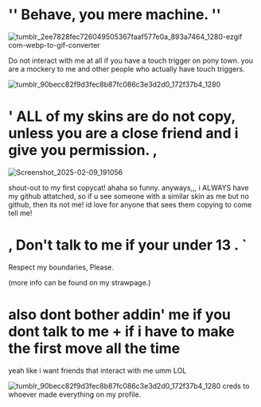 # '' Behave, you mere machine. ''

![tumblr_2ee7828fec726049505367faaf577e0a_893a7464_1280-ezgif com-webp-to-gif-converter](https://github.com/user-attachments/assets/b7736cf8-d70d-4446-90be-54d0bbeaf7ce)

<p>Do not interact with me at all if you have a touch trigger on pony town. you are a mockery to me and other people who actually have touch triggers.</p>

![tumblr_90becc82f9d3fec8b87fc086c3e3d2d0_172f37b4_1280](https://github.com/user-attachments/assets/86ea358f-869c-4125-bcb4-b4e1adb233c4)

# ' ALL of my skins are do not copy, unless you are a close friend and i give you permission. ,
![Screenshot_2025-02-09_191056](https://github.com/user-attachments/assets/bd3acea5-5b34-409a-ad17-4d626fff7c9c)
<p> shout-out to my first copycat! ahaha so funny. anyways,,, i ALWAYS have my github attatched, so if u see someone with a similar skin as me but no github, then its not me! id love for anyone that sees them copying to come tell me!</p>

# , Don't talk to me if your under 13 . `
Respect my boundaries, Please.

<p>(more info can be found on my strawpage.)</p>

# also dont bother addin' me if you dont talk to me + if i have to make the first move all the time
<p>yeah like i want friends that interact with me umm LOL</p>


![tumblr_90becc82f9d3fec8b87fc086c3e3d2d0_172f37b4_1280](https://github.com/user-attachments/assets/86ea358f-869c-4125-bcb4-b4e1adb233c4)
creds to whoever made everything on my profile.


